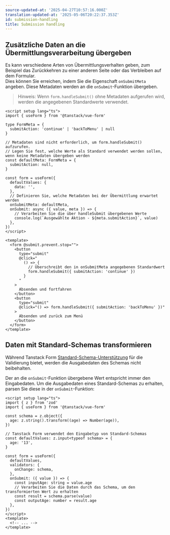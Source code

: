 ```yaml
---
source-updated-at: '2025-04-27T10:57:16.000Z'
translation-updated-at: '2025-05-06T20:22:37.353Z'
id: submission-handling
title: Submission handling
---
```


## Zusätzliche Daten an die Übermittlungsverarbeitung übergeben

Es kann verschiedene Arten von Übermittlungsverhalten geben, zum Beispiel das Zurückkehren zu einer anderen Seite oder das Verbleiben auf dem Formular.  
Dies können Sie erreichen, indem Sie die Eigenschaft `onSubmitMeta` angeben. Diese Metadaten werden an die `onSubmit`-Funktion übergeben.

> Hinweis: Wenn `form.handleSubmit()` ohne Metadaten aufgerufen wird, werden die angegebenen Standardwerte verwendet.

```vue
<script setup lang="ts">
import { useForm } from '@tanstack/vue-form'

type FormMeta = {
  submitAction: 'continue' | 'backToMenu' | null
}

// Metadaten sind nicht erforderlich, um form.handleSubmit() aufzurufen.
// Legen Sie fest, welche Werte als Standard verwendet werden sollen, wenn keine Metadaten übergeben werden
const defaultMeta: FormMeta = {
  submitAction: null,
}

const form = useForm({
  defaultValues: {
    data: '',
  },
  // Definieren Sie, welche Metadaten bei der Übermittlung erwartet werden
  onSubmitMeta: defaultMeta,
  onSubmit: async ({ value, meta }) => {
    // Verarbeiten Sie die über handleSubmit übergebenen Werte
    console.log(`Ausgewählte Aktion - ${meta.submitAction}`, value)
  },
})
</script>

<template>
  <form @submit.prevent.stop="">
    <button
      type="submit"
      @click="
        () => {
          // Überschreibt den in onSubmitMeta angegebenen Standardwert
          form.handleSubmit({ submitAction: 'continue' })
        }
      "
    >
      Absenden und fortfahren
    </button>
    <button
      type="submit"
      @click="() => form.handleSubmit({ submitAction: 'backToMenu' })"
    >
      Absenden und zurück zum Menü
    </button>
  </form>
</template>
```

## Daten mit Standard-Schemas transformieren

Während Tanstack Form [Standard-Schema-Unterstützung](./validation.md) für die Validierung bietet, werden die Ausgabedaten des Schemas nicht beibehalten.

Der an die `onSubmit`-Funktion übergebene Wert entspricht immer den Eingabedaten. Um die Ausgabedaten eines Standard-Schemas zu erhalten, parsen Sie diese in der `onSubmit`-Funktion:

```vue
<script setup lang="ts">
import { z } from 'zod'
import { useForm } from '@tanstack/vue-form'

const schema = z.object({
  age: z.string().transform((age) => Number(age)),
})

// Tanstack Form verwendet den Eingabetyp von Standard-Schemas
const defaultValues: z.input<typeof schema> = {
  age: '13',
}

const form = useForm({
  defaultValues,
  validators: {
    onChange: schema,
  },
  onSubmit: ({ value }) => {
    const inputAge: string = value.age
    // Verarbeiten Sie die Daten durch das Schema, um den transformierten Wert zu erhalten
    const result = schema.parse(value)
    const outputAge: number = result.age
  },
})
</script>
<template>
  <!-- ... -->
</template>
```
